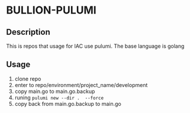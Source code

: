 # BULLION-PULUMI


## Description
This is repos that usage for IAC use pulumi. The base language is golang

## Usage
1. clone repo
2. enter to repo/environment/project_name/development
3. copy main.go to main.go.backup
4. runing `pulumi new --dir .  --force`
5. copy back from main.go.backup to main.go
